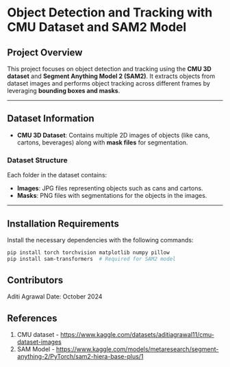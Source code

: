 # Object Detection and Tracking with CMU Dataset and SAM2 Model

## Project Overview
This project focuses on object detection and tracking using the **CMU 3D dataset** and **Segment Anything Model 2 (SAM2)**. It extracts objects from dataset images and performs object tracking across different frames by leveraging **bounding boxes and masks**.

---

## Dataset Information
- **CMU 3D Dataset**: Contains multiple 2D images of objects (like cans, cartons, beverages) along with **mask files** for segmentation.
  
### Dataset Structure
Each folder in the dataset contains:
- **Images**: JPG files representing objects such as cans and cartons.
- **Masks**: PNG files with segmentations for the objects in the images.

---

## Installation Requirements
Install the necessary dependencies with the following commands:

```bash
pip install torch torchvision matplotlib numpy pillow
pip install sam-transformers  # Required for SAM2 model
```



## Contributors
Aditi Agrawal
Date: October 2024


## References
1. CMU dataset - https://www.kaggle.com/datasets/aditiagrawal11/cmu-dataset-images
2. SAM Model - https://www.kaggle.com/models/metaresearch/segment-anything-2/PyTorch/sam2-hiera-base-plus/1



